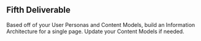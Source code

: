 ## Fifth Deliverable

Based off of your User Personas and Content Models, build an Information Architecture for a single page. Update your Content Models if needed.